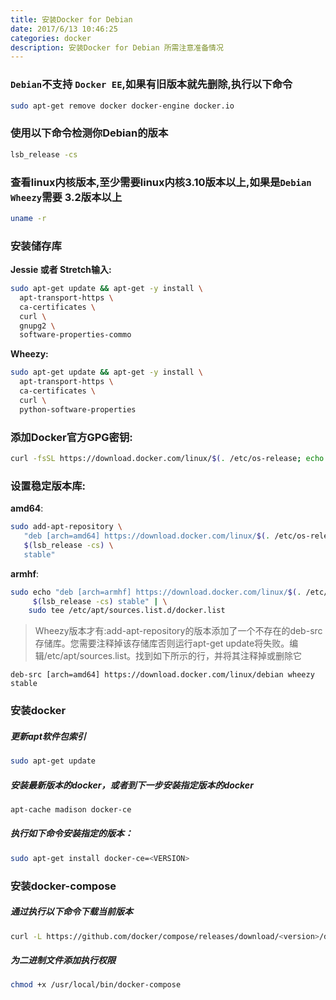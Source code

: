 ```yaml
---
title: 安装Docker for Debian
date: 2017/6/13 10:46:25
categories: docker
description: 安装Docker for Debian 所需注意准备情况
---
```


### `Debian`不支持 `Docker EE`,如果有旧版本就先删除,执行以下命令
```bash
sudo apt-get remove docker docker-engine docker.io
```

### 使用以下命令检测你Debian的版本
```bash
lsb_release -cs
```

### 查看linux内核版本,至少需要linux内核3.10版本以上,如果是`Debian Wheezy`需要 3.2版本以上
```bash
uname -r
```

### 安装储存库
**Jessie 或者 Stretch输入:**
```bash
sudo apt-get update && apt-get -y install \
  apt-transport-https \
  ca-certificates \
  curl \
  gnupg2 \
  software-properties-commo
```

**Wheezy:**
```bash
sudo apt-get update && apt-get -y install \
  apt-transport-https \
  ca-certificates \
  curl \
  python-software-properties
```

### 添加Docker官方GPG密钥:
```bash
curl -fsSL https://download.docker.com/linux/$(. /etc/os-release; echo "$ID")/gpg | sudo apt-key add -
```

### 设置稳定版本库:
**amd64**:
```bash
sudo add-apt-repository \
   "deb [arch=amd64] https://download.docker.com/linux/$(. /etc/os-release; echo "$ID") \
   $(lsb_release -cs) \
   stable"
```
**armhf**:
```bash
sudo echo "deb [arch=armhf] https://download.docker.com/linux/$(. /etc/os-release; echo "$ID") \
     $(lsb_release -cs) stable" | \
    sudo tee /etc/apt/sources.list.d/docker.list
```

>Wheezy版本才有:add-apt-repository的版本添加了一个不存在的deb-src存储库。您需要注释掉该存储库否则运行apt-get update将失败。编辑/etc/apt/sources.list。找到如下所示的行，并将其注释掉或删除它
```
deb-src [arch=amd64] https://download.docker.com/linux/debian wheezy stable
```

### 安装docker

##### 更新apt软件包索引
```bash
sudo apt-get update
```

##### 安装最新版本的docker，或者到下一步安装指定版本的docker
```bash
apt-cache madison docker-ce
```

##### 执行如下命令安装指定的版本：
```bash
sudo apt-get install docker-ce=<VERSION>
```

### 安装docker-compose

##### 通过执行以下命令下载当前版本
```bash
curl -L https://github.com/docker/compose/releases/download/<version>/docker-compose-`uname -s`-`uname -m` > /usr/local/bin/docker-compose
```

##### 为二进制文件添加执行权限
```bash
chmod +x /usr/local/bin/docker-compose
```

